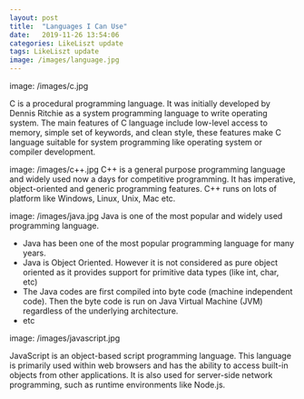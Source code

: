 ```yaml
---
layout: post
title:  "Languages I Can Use"
date:   2019-11-26 13:54:06
categories: LikeLiszt update
tags: LikeLiszt update
image: /images/language.jpg
---
```

image: /images/c.jpg

C is a procedural programming language. It was initially developed by Dennis Ritchie as a system programming language to write operating system. The main features of C language include low-level access to memory, simple set of keywords, and clean style, these features make C language suitable for system programming like operating system or compiler development.

image: /images/c++.jpg
C++ is a general purpose programming language and widely used now a days for competitive programming. It has imperative, object-oriented and generic programming features. C++ runs on lots of platform like Windows, Linux, Unix, Mac etc.

image: /images/java.jpg
Java is one of the most popular and widely used programming language.
- Java has been one of the most popular programming language for many years.
- Java is Object Oriented. However it is not considered as pure object oriented as it provides support for primitive data types (like int, char, etc)
- The Java codes are first compiled into byte code (machine independent code). Then the byte code is run on Java Virtual Machine (JVM) regardless of the underlying architecture.
- etc

image: /images/javascript.jpg

JavaScript is an object-based script programming language. This language is primarily used within web browsers and has the ability to access built-in objects from other applications. It is also used for server-side network programming, such as runtime environments like Node.js.